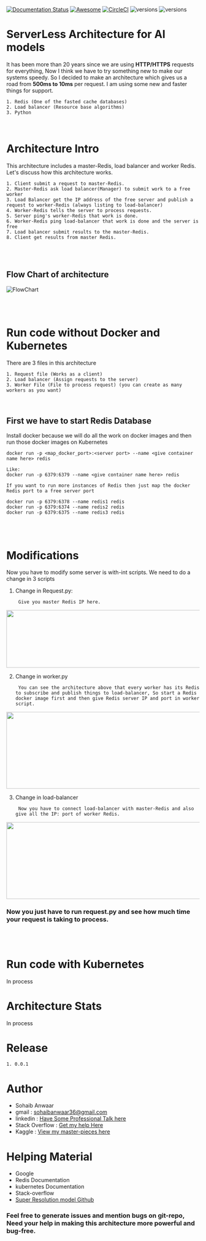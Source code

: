[![Documentation Status](https://readthedocs.org/projects/ansicolortags/badge/?version=latest)](http://ansicolortags.readthedocs.io/?badge=latest)
[![Awesome](https://awesome.re/badge.svg)](https://awesome.re)
[![CircleCI](https://circleci.com/gh/google/pybadges.svg?style=svg)](https://circleci.com/gh/google/pybadges)
![versions](https://img.shields.io/pypi/pyversions/pybadges.svg)
![versions](https://camo.githubusercontent.com/7d880f217d558a5183c9af2332c2517b00a6c4ff0b29297bd6881dd5bf867887/68747470733a2f2f696d672e736869656c64732e696f2f62616467652f726174696e672d2545322539382538352545322539382538352545322539382538352545322539382538352545322539382538362d627269676874677265656e)

# ServerLess Architecture for AI models

It has been more than 20 years since we are using **HTTP/HTTPS** requests for everything, Now I think we have to try something new to make our systems speedy. So I decided to make an architecture which gives us a road from **500ms to 10ms** per request. I am using some new and faster things for support.

    1. Redis (One of the fasted cache databases)
    2. Load balancer (Resource base algorithms)
    3. Python 

<br>

# Architecture Intro 

This architecture includes a master-Redis, load balancer and worker Redis. Let's discuss how this architecture works.

    1. Client submit a request to master-Redis.
    2. Master-Redis ask load balancer(Manager) to submit work to a free worker
    3. Load Balancer get the IP address of the free server and publish a request to worker-Redis (always listing to load-balancer)
    4. Worker-Redis tells the server to process requests.
    5. Server ping's worker-Redis that work is done.
    6. Worker-Redis ping load-balancer that work is done and the server is free
    7. Load balancer submit results to the master-Redis.
    8. Client get results from master Redis.

<br>
<br>

## Flow Chart of architecture
![FlowChart](./extras/Server_Architecture.png)

<br>
<br>

# Run code without Docker and Kubernetes

There are 3 files in this architecture

    1. Request file (Works as a client)
    2. Load balancer (Assign requests to the server)
    3. Worker File (File to process request) (you can create as many workers as you want)

<br>

## First we have to start Redis Database

Install docker because we will do all the work on docker images and then run those docker images on Kubernetes

```
docker run -p <map_docker_port>:<server port> --name <give container name here> redis

Like: 
docker run -p 6379:6379 --name <give container name here> redis

If you want to run more instances of Redis then just map the docker Redis port to a free server port

docker run -p 6379:6378 --name redis1 redis
docker run -p 6379:6374 --name redis2 redis
docker run -p 6379:6375 --name redis3 redis
```
<br>
<br>

# Modifications

Now you have to modify some server is with-int scripts. We need to do a change in 3 scripts

1. Change in Request.py:

        Give you master Redis IP here.

<p align="center">
    <img width="800" height="150" src="extras/change_in_request_file.png">
</p>

    

2. Change in worker.py 

        You can see the architecture above that every worker has its Redis to subscribe and publish things to load-balancer, So start a Redis docker image first and then give Redis server IP and port in worker script.


<p align="center">
  <img width="600" height="200" src="extras/worker_file_changes.png">
</p>


3. Change in load-balancer

        Now you have to connect load-balancer with master-Redis and also give all the IP: port of worker Redis.

<p align="center">
  <img width="600" height="200" src="extras/change_in_load_balancer.png">
</p>



### Now you just have to run request.py and see how much time your request is taking to process.

<br>
<br>

# Run code with Kubernetes

In process


# Architecture Stats

In process







# Release 

    1. 0.0.1


# Author 

* Sohaib Anwaar
* gmail          : sohaibanwaar36@gmail.com
* linkedin       : [Have Some Professional Talk here](https://www.linkedin.com/in/sohaib-anwaar-4b7ba1187/)
* Stack Overflow : [Get my help Here](https://stackoverflow.com/users/7959545/sohaib-anwaar)
* Kaggle         : [View my master-pieces here](https://www.kaggle.com/sohaibanwaar1203)

# Helping Material

* Google
* Redis Documentation
* kubernetes Documentation
* Stack-overflow
* [Super Resolution model Github](https://github.com/SohaibAnwaar/super_resolution.git)


### **Feel free to generate issues and mention bugs on git-repo, Need your help in making this architecture more powerful and bug-free.**
